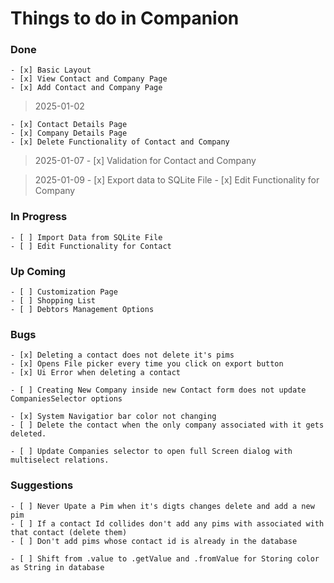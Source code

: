 # Things to do in Companion

### Done

    - [x] Basic Layout
    - [x] View Contact and Company Page
    - [x] Add Contact and Company Page

> 2025-01-02

    - [x] Contact Details Page
    - [x] Company Details Page
    - [x] Delete Functionality of Contact and Company

> 2025-01-07
    - [x] Validation for Contact and Company

> 2025-01-09
    - [x] Export data to SQLite File
    - [x] Edit Functionality for Company 

### In Progress

    - [ ] Import Data from SQLite File
    - [ ] Edit Functionality for Contact 


### Up Coming

    - [ ] Customization Page
    - [ ] Shopping List
    - [ ] Debtors Management Options

### Bugs

    - [x] Deleting a contact does not delete it's pims
    - [x] Opens File picker every time you click on export button
    - [x] Ui Error when deleting a contact

    - [ ] Creating New Company inside new Contact form does not update CompaniesSelector options

    - [x] System Navigatior bar color not changing
    - [ ] Delete the contact when the only company associated with it gets deleted.

    - [ ] Update Companies selector to open full Screen dialog with multiselect relations.

### Suggestions
    - [ ] Never Upate a Pim when it's digts changes delete and add a new pim
    - [ ] If a contact Id collides don't add any pims with associated with that contact (delete them)
    - [ ] Don't add pims whose contact id is already in the database

    - [ ] Shift from .value to .getValue and .fromValue for Storing color as String in database
